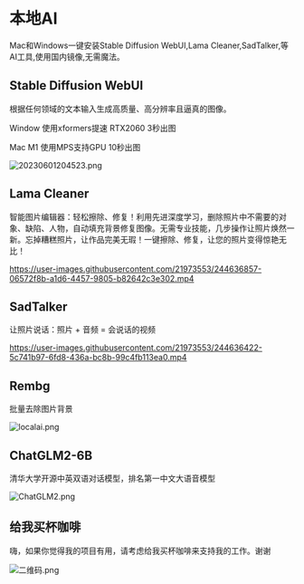 # 本地AI

Mac和Windows一键安装Stable Diffusion WebUI,Lama Cleaner,SadTalker,等AI工具,使用国内镜像,无需魔法。

## Stable Diffusion WebUI

根据任何领域的文本输入生成高质量、高分辨率且逼真的图像。

Window 使用xformers提速 RTX2060 3秒出图

Mac M1 使用MPS支持GPU 10秒出图

![20230601204523.png](https://b3logfile.com/file/2023/06/20230601204523-ESNiRdm.png)

## Lama Cleaner

智能图片编辑器：轻松擦除、修复！利用先进深度学习，删除照片中不需要的对象、缺陷、人物，自动填充背景修复图像。无需专业技能，几步操作让照片焕然一新。忘掉糟糕照片，让作品完美无瑕！一键擦除、修复，让您的照片变得惊艳无比！

https://user-images.githubusercontent.com/21973553/244636857-06572f8b-a1d6-4457-9805-b82642c3e302.mp4

## SadTalker

让照片说话：照片 + 音频 = 会说话的视频

https://user-images.githubusercontent.com/21973553/244636422-5c741b97-6fd8-436a-bc8b-99c4fb113ea0.mp4


## Rembg

批量去除图片背景

![localai.png](https://b3logfile.com/file/2023/06/local-ai-49qgYMz.png)

## ChatGLM2-6B

清华大学开源中英双语对话模型，排名第一中文大语音模型

![ChatGLM2.png](https://b3logfile.com/file/2023/06/glm2-I0Xk4NH.png)

## 给我买杯咖啡

嗨，如果你觉得我的项目有用，请考虑给我买杯咖啡来支持我的工作。谢谢

![二维码.png](https://b3logfile.com/file/2023/06/二维码-ZsBOlo6.png)
